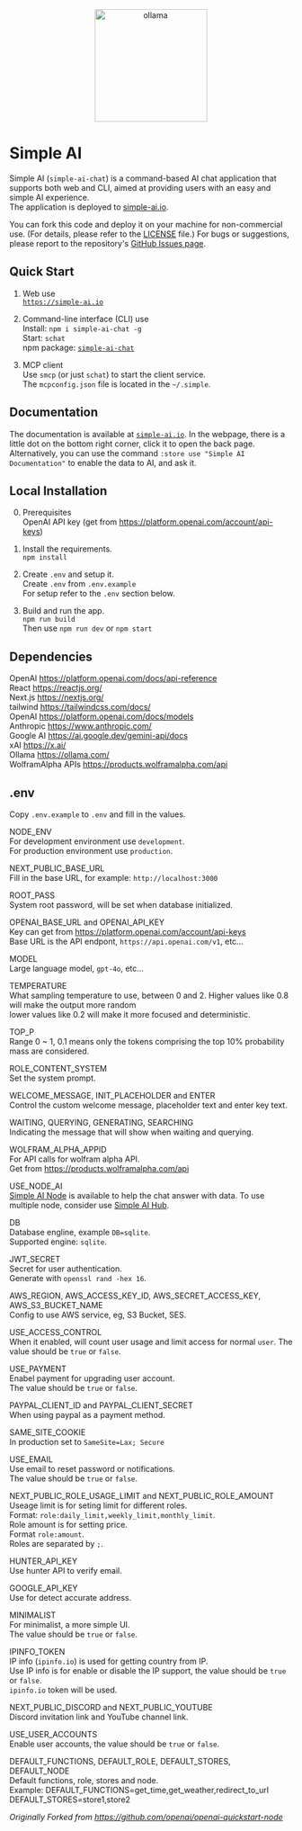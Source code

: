 <div align="center">
  <a href="https://ollama.com">
    <img alt="ollama" height="200px" src="https://github.com/user-attachments/assets/1f8f0f14-23d6-4e45-9a32-ad79a390b35b">
  </a>
</div>


Simple AI
=========

Simple AI (`simple-ai-chat`) is a command-based AI chat application that supports both web and CLI, aimed at providing users with an easy and simple AI experience.  
The application is deployed to [simple-ai.io](https://simple-ai.io).  

You can fork this code and deploy it on your machine for non-commercial use. (For details, please refer to the [LICENSE](https://github.com/gcc3/simple-ai-chat/blob/master/LICENSE) file.) For bugs or suggestions, please report to the repository's [GitHub Issues page](https://github.com/gcc3/simple-ai-chat/issues).  


Quick Start
-----------

1. Web use  
    [`https://simple-ai.io`](https://simple-ai.io)  

2. Command-line interface (CLI) use  
    Install: `npm i simple-ai-chat -g`  
    Start: `schat`  
    npm package: [`simple-ai-chat`](https://www.npmjs.com/package/simple-ai-chat)  

3. MCP client  
    Use `smcp` (or just `schat`) to start the client service.  
    The `mcpconfig.json` file is located in the `~/.simple`.  


Documentation
-------------

The documentation is available at [`simple-ai.io`](https://simple-ai.io). 
In the webpage, there is a little dot on the bottom right corner, click it to open the back page. 
Alternatively, you can use the command `:store use "Simple AI Documentation"` to enable the data to AI, and ask it.  


Local Installation
------------------

0. Prerequisites  
   OpenAI API key (get from https://platform.openai.com/account/api-keys)  

1. Install the requirements.  
  `npm install`  

2. Create `.env` and setup it.  
  Create `.env` from `.env.example`  
  For setup refer to the `.env` section below.

3. Build and run the app.  
  `npm run build`  
  Then use `npm run dev` or `npm start`  


Dependencies
------------

OpenAI https://platform.openai.com/docs/api-reference  
React https://reactjs.org/  
Next.js https://nextjs.org/  
tailwind https://tailwindcss.com/docs/  
OpenAI https://platform.openai.com/docs/models  
Anthropic https://www.anthropic.com/  
Google AI https://ai.google.dev/gemini-api/docs  
xAI https://x.ai/  
Ollama https://ollama.com/  
WolframAlpha APIs https://products.wolframalpha.com/api  


.env
----

Copy `.env.example` to `.env` and fill in the values.  

NODE_ENV  
For development environment use `development`.  
For production environment use `production`.  

NEXT_PUBLIC_BASE_URL  
Fill in the base URL, for example: `http://localhost:3000`  

ROOT_PASS  
System root password, will be set when database initialized.  

OPENAI_BASE_URL and OPENAI_API_KEY  
Key can get from https://platform.openai.com/account/api-keys  
Base URL is the API endpont, `https://api.openai.com/v1`, etc...

MODEL  
Large language model, `gpt-4o`, etc...  

TEMPERATURE  
What sampling temperature to use, between 0 and 2. Higher values like 0.8 will make the output more random  
lower values like 0.2 will make it more focused and deterministic.  

TOP_P  
Range 0 ~ 1, 0.1 means only the tokens comprising the top 10% probability mass are considered.  

ROLE_CONTENT_SYSTEM  
Set the system prompt.  

WELCOME_MESSAGE, INIT_PLACEHOLDER and ENTER  
Control the custom welcome message, placeholder text and enter key text.  

WAITING, QUERYING, GENERATING, SEARCHING  
Indicating the message that will show when waiting and querying.  

WOLFRAM_ALPHA_APPID  
For API calls for wolfram alpha API.  
Get from https://products.wolframalpha.com/api

USE_NODE_AI  
[Simple AI Node](https://github.com/gcc3/simple-ai-node) is available to help the chat answer with data.
To use multiple node, consider use [Simple AI Hub](https://github.com/gcc3/simple-ai-hub).  

DB  
Database engline, example `DB=sqlite`.  
Supported engine: `sqlite`.  

JWT_SECRET  
Secret for user authentication.  
Generate with `openssl rand -hex 16`.  

AWS_REGION, AWS_ACCESS_KEY_ID, AWS_SECRET_ACCESS_KEY, AWS_S3_BUCKET_NAME  
Config to use AWS service, eg, S3 Bucket, SES.  

USE_ACCESS_CONTROL  
When it enabled, will count user usage and limit access for normal `user`.
The value should be `true` or `false`.

USE_PAYMENT  
Enabel payment for upgrading user account.  
The value should be `true` or `false`.  

PAYPAL_CLIENT_ID and PAYPAL_CLIENT_SECRET  
When using paypal as a payment method.

SAME_SITE_COOKIE  
In production set to `SameSite=Lax; Secure`

USE_EMAIL  
Use email to reset password or notifications.  
The value should be `true` or `false`.  

NEXT_PUBLIC_ROLE_USAGE_LIMIT and NEXT_PUBLIC_ROLE_AMOUNT  
Useage limit is for seting limit for different roles.  
Format: `role:daily_limit,weekly_limit,monthly_limit`.  
Role amount is for setting price.  
Format `role:amount`.  
Roles are separated by `;`.  

HUNTER_API_KEY  
Use hunter API to verify email.  

GOOGLE_API_KEY  
Use for detect accurate address.   

MINIMALIST  
For minimalist, a more simple UI.  
The value should be `true` or `false`.  

IPINFO_TOKEN  
IP info (`ipinfo.io`) is used for getting country from IP.   
Use IP info is for enable or disable the IP support, the value should be `true` or `false`.  
`ipinfo.io` token will be used.  

NEXT_PUBLIC_DISCORD and NEXT_PUBLIC_YOUTUBE  
Discord invitation link and YouTube channel link.  

USE_USER_ACCOUNTS  
Enable user accounts, the value should be `true` or `false`.  

DEFAULT_FUNCTIONS, DEFAULT_ROLE, DEFAULT_STORES, DEFAULT_NODE  
Default functions, role, stores and node.  
Example: 
DEFAULT_FUNCTIONS=get_time,get_weather,redirect_to_url  
DEFAULT_STORES=store1,store2  

_Originally Forked from https://github.com/openai/openai-quickstart-node_  
